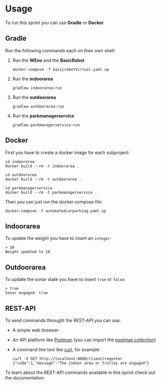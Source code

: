 # Usage

To run this sprint you can use **Gradle** or **Docker**

## Gradle

Run the following commands each on their own shell:

1. Run the **WEnv** and the **BasicRobot**
   
   ```shell
   docker-compose -f basicrobotVirtual.yaml up
   ```

2. Run the **indoorarea**
   
   ```shell
   gradlew indoorarea:run
   ```

3. Run the **outdoorarea**
   
   ```shell
   gradlew outdoorarea:run
   ```

4. Run the **parkmanagerservice**
   
   ```shell
   gradlew parkmanagerservice:run
   ```

## Docker

First you have to create a docker image for each subproject:

```shell
cd indoorarea
docker build --rm -t indoorarea .

cd outdoorarea
docker build --rm -t outdoorarea .

cd parkmanagerservice
docker build --rm -t parkmanagerservice .
```

Then you can just run the docker compose file:

```shell
docker-compose -f automatedcarparking.yaml up
```

## Indoorarea

To update the weight you have to insert an `integer`:

```shell
> 10
Weight updated to 10
```

## Outdoorarea

To update the sonar state you have to insert `true` or `false`:

```shell
> true
Sonar engaged: true
```

## REST-API

To send commands throught the REST-API you can use:

- A simple web browser

- An API platform like [Postman](https://www.postman.com/) (you can import the [postman collection](../it.unibo.sembrava_qualcuno.sprint1/userDocs/Automated%20Car-Parking%20postman_collection.json))

- A command line tool like [curl](https://curl.se/), for example:
  
  ```shell
  curl -X GET http://localhost:8080/client/reqenter
  {"code":1,"message":"The indoor area or trolley are engaged"}
  ```

To learn about the REST-API commands available in this sprint check out the documentation
